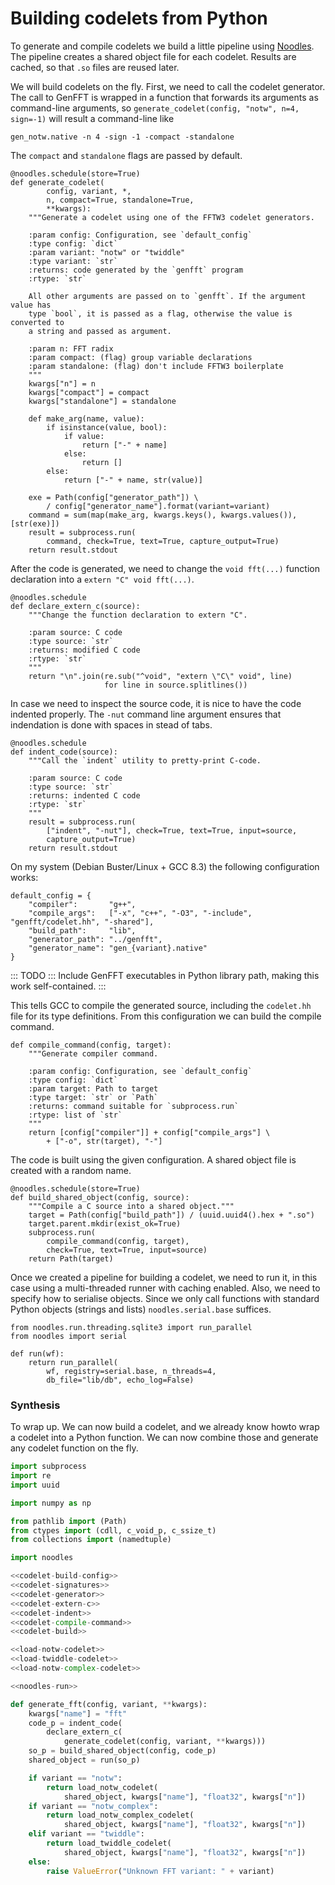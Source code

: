 # Building codelets from Python

To generate and compile codelets we build a little pipeline using [Noodles](http://noodles.rtfd.io). The pipeline creates a shared object file for each codelet. Results are cached, so that `.so` files are reused later.

We will build codelets on the fly. First, we need to call the codelet generator. The call to GenFFT is wrapped in a function that forwards its arguments as command-line arguments, so `generate_codelet(config, "notw", n=4, sign=-1)` will result a command-line like

```
gen_notw.native -n 4 -sign -1 -compact -standalone
```

The `compact` and `standalone` flags are passed by default.

``` {.python #codelet-generator}
@noodles.schedule(store=True)
def generate_codelet(
        config, variant, *,
        n, compact=True, standalone=True,
        **kwargs):
    """Generate a codelet using one of the FFTW3 codelet generators.

    :param config: Configuration, see `default_config`
    :type config: `dict`
    :param variant: "notw" or "twiddle"
    :type variant: `str`
    :returns: code generated by the `genfft` program
    :rtype: `str`

    All other arguments are passed on to `genfft`. If the argument value has
    type `bool`, it is passed as a flag, otherwise the value is converted to
    a string and passed as argument.

    :param n: FFT radix
    :param compact: (flag) group variable declarations
    :param standalone: (flag) don't include FFTW3 boilerplate
    """
    kwargs["n"] = n
    kwargs["compact"] = compact
    kwargs["standalone"] = standalone

    def make_arg(name, value):
        if isinstance(value, bool):
            if value:
                return ["-" + name]
            else:
                return []
        else:
            return ["-" + name, str(value)]

    exe = Path(config["generator_path"]) \
        / config["generator_name"].format(variant=variant)
    command = sum(map(make_arg, kwargs.keys(), kwargs.values()), [str(exe)])
    result = subprocess.run(
        command, check=True, text=True, capture_output=True)
    return result.stdout
```

After the code is generated, we need to change the `void fft(...)` function declaration into a `extern "C" void fft(...)`.

``` {.python #codelet-extern-c}
@noodles.schedule
def declare_extern_c(source):
    """Change the function declaration to extern "C".

    :param source: C code
    :type source: `str`
    :returns: modified C code
    :rtype: `str`
    """
    return "\n".join(re.sub("^void", "extern \"C\" void", line)
                     for line in source.splitlines())
```

In case we need to inspect the source code, it is nice to have the code indented properly. The `-nut` command line argument ensures that indendation is done with spaces in stead of tabs.

``` {.python #codelet-indent}
@noodles.schedule
def indent_code(source):
    """Call the `indent` utility to pretty-print C-code.

    :param source: C code
    :type source: `str`
    :returns: indented C code
    :rtype: `str`
    """
    result = subprocess.run(
        ["indent", "-nut"], check=True, text=True, input=source,
        capture_output=True)
    return result.stdout
```

On my system (Debian Buster/Linux + GCC 8.3) the following configuration works:

``` {.python #codelet-build-config}
default_config = {
    "compiler":       "g++",
    "compile_args":   ["-x", "c++", "-O3", "-include", "genfft/codelet.hh", "-shared"],
    "build_path":     "lib",
    "generator_path": "../genfft",
    "generator_name": "gen_{variant}.native"
}
```

::: TODO :::
Include GenFFT executables in Python library path, making this work self-contained.
:::

This tells GCC to compile the generated source, including the `codelet.hh` file for its type definitions. From this configuration we can build the compile command.

``` {.python #codelet-compile-command}
def compile_command(config, target):
    """Generate compiler command.

    :param config: Configuration, see `default_config`
    :type config: `dict`
    :param target: Path to target
    :type target: `str` or `Path`
    :returns: command suitable for `subprocess.run`
    :rtype: list of `str`
    """
    return [config["compiler"]] + config["compile_args"] \
        + ["-o", str(target), "-"]
```

The code is built using the given configuration. A shared object file is created with a random name.

``` {.python #codelet-build}
@noodles.schedule(store=True)
def build_shared_object(config, source):
    """Compile a C source into a shared object."""
    target = Path(config["build_path"]) / (uuid.uuid4().hex + ".so")
    target.parent.mkdir(exist_ok=True)
    subprocess.run(
        compile_command(config, target),
        check=True, text=True, input=source)
    return Path(target)
```

Once we created a pipeline for building a codelet, we need to run it, in this case using a multi-threaded runner with caching enabled. Also, we need to specify how to serialise objects. Since we only call functions with standard Python objects (strings and lists) `noodles.serial.base` suffices.

``` {.python #noodles-run}
from noodles.run.threading.sqlite3 import run_parallel
from noodles import serial

def run(wf):
    return run_parallel(
        wf, registry=serial.base, n_threads=4,
        db_file="lib/db", echo_log=False)
```

### Synthesis

To wrap up. We can now build a codelet, and we already know howto wrap a codelet into a Python function. We can now combine those and generate any codelet function on the fly.

``` {.py file=genfft/codelets.py}
import subprocess
import re
import uuid

import numpy as np

from pathlib import (Path)
from ctypes import (cdll, c_void_p, c_ssize_t)
from collections import (namedtuple)

import noodles

<<codelet-build-config>>
<<codelet-signatures>>
<<codelet-generator>>
<<codelet-extern-c>>
<<codelet-indent>>
<<codelet-compile-command>>
<<codelet-build>>

<<load-notw-codelet>>
<<load-twiddle-codelet>>
<<load-notw-complex-codelet>>

<<noodles-run>>

def generate_fft(config, variant, **kwargs):
    kwargs["name"] = "fft"
    code_p = indent_code(
        declare_extern_c(
            generate_codelet(config, variant, **kwargs)))
    so_p = build_shared_object(config, code_p)
    shared_object = run(so_p)

    if variant == "notw":
        return load_notw_codelet(
            shared_object, kwargs["name"], "float32", kwargs["n"])
    if variant == "notw_complex":
        return load_notw_complex_codelet(
            shared_object, kwargs["name"], "float32", kwargs["n"])
    elif variant == "twiddle":
        return load_twiddle_codelet(
            shared_object, kwargs["name"], "float32", kwargs["n"])
    else:
        raise ValueError("Unknown FFT variant: " + variant)
```

